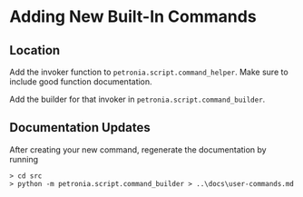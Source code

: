 # Adding New Built-In Commands

## Location

Add the invoker function to `petronia.script.command_helper`.  Make sure
to include good function documentation.

Add the builder for that invoker in `petronia.script.command_builder`.

## Documentation Updates

After creating your new command, regenerate the documentation by running

```
> cd src
> python -m petronia.script.command_builder > ..\docs\user-commands.md
```
